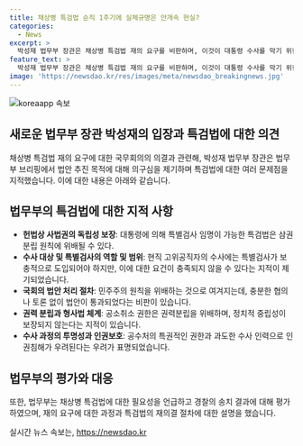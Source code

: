 ```yaml
---
title: 채상병 특검법 순직 1주기에 실체규명은 안개속 현실?
categories:
  - News
excerpt: >
  박성재 법무부 장관은 채상병 특검법 재의 요구를 비판하며, 이것이 대통령 수사를 막기 위한 정치적 목적일 뿐이라고 지적했다. 법무부는 국회가 발의한 특검법에 대해 6가지 문제점을 지적했는데, 그 중에는 삼권분립 원칙 위반과 인권침해 우려에 대한 우려가 포함되어 있다. 8일 경북경찰청의 송치 결과에 대해서도 법무부는 평가하였는데, 해당 송치 결과는 이른바 임성근 구명로비설와 관련된 것이었다.
feature_text: >
  박성재 법무부 장관은 채상병 특검법 재의 요구를 비판하며, 이것이 대통령 수사를 막기 위한 정치적 목적일 뿐이라고 지적했다. 법무부는 국회가 발의한 특검법에 대해 6가지 문제점을 지적했는데, 그 중에는 삼권분립 원칙 위반과 인권침해 우려에 대한 우려가 포함되어 있다. 8일 경북경찰청의 송치 결과에 대해서도 법무부는 평가하였는데, 해당 송치 결과는 이른바 임성근 구명로비설와 관련된 것이었다.
image: 'https://newsdao.kr/res/images/meta/newsdao_breakingnews.jpg'
---
```


<p><img src="https://newsdao.kr/res/images/meta/newsdao_breakingnews.jpg" alt="koreaapp 속보" /></p>

<h2 data-ke-size="size26">새로운 법무부 장관 박성재의 입장과 특검법에 대한 의견</h2>

<p data-ke-size="size16">채상병 특검법 재의 요구에 대한 국무회의의 의결과 관련해, 박성재 법무부 장관은 법무부 브리핑에서 법안 추진 목적에 대해 의구심을 제기하며 특검법에 대한 여러 문제점을 지적했습니다. 이에 대한 내용은 아래와 같습니다.</p>

<h2 data-ke-size="size26">법무부의 특검법에 대한 지적 사항</h2>

<ul>
  <li><b>헌법상 사법권의 독립성 보장</b>: 대통령에 의해 특별검사 임명이 가능한 특검법은 삼권분립 원칙에 위배될 수 있다.</li>
  <li><b>수사 대상 및 특별검사의 역할 및 범위</b>: 현직 고위공직자의 수사에는 특별검사가 보충적으로 도입되어야 하지만, 이에 대한 요건이 충족되지 않을 수 있다는 지적이 제기되었습니다.</li>
  <li><b>국회의 법안 처리 절차</b>: 민주주의 원칙을 위배하는 것으로 여겨지는데, 충분한 협의나 토론 없이 법안이 통과되었다는 비판이 있습니다.</li>
  <li><b>권력 분립과 형사법 체계</b>: 공소취소 권한은 권력분립을 위배하며, 정치적 중립성이 보장되지 않는다는 지적이 있습니다.</li>
  <li><b>수사 과정의 투명성과 인권보호</b>: 공수처의 특권적인 권한과 과도한 수사 인력으로 인권침해가 우려된다는 우려가 표명되었습니다.</li>
</ul>

<h2 data-ke-size="size26">법무부의 평가와 대응</h2>

<p data-ke-size="size16">또한, 법무부는 채상병 특검법에 대한 필요성을 언급하고 경찰의 송치 결과에 대해 평가하였으며, 재의 요구에 대한 과정과 특검법의 재의결 절차에 대한 설명을 했습니다.</p>
실시간 뉴스 속보는, <a href="https://newsdao.kr" rel="dofollow">https://newsdao.kr</a>


